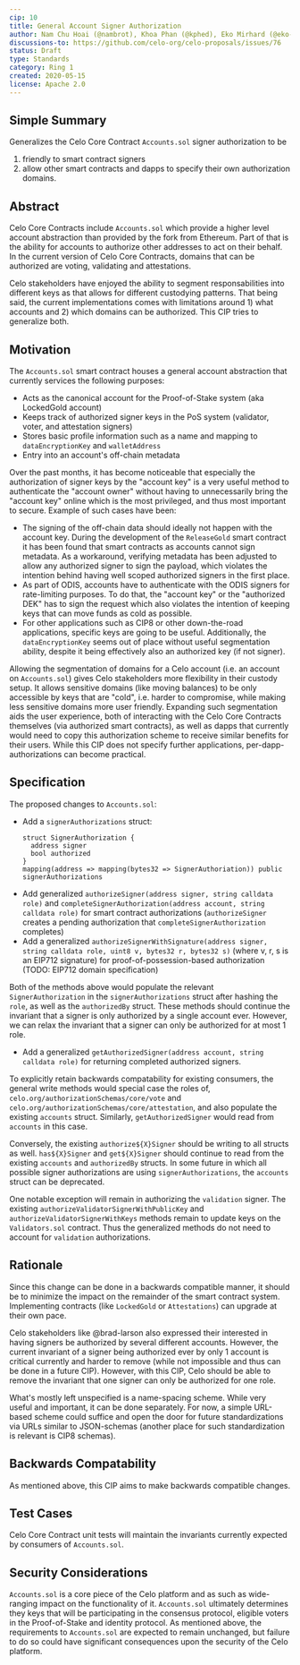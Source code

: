 ```yaml
---
cip: 10
title: General Account Signer Authorization
author: Nam Chu Hoai (@nambrot), Khoa Phan (@kphed), Eko Mirhard (@eko-mirhard)
discussions-to: https://github.com/celo-org/celo-proposals/issues/76
status: Draft
type: Standards
category: Ring 1
created: 2020-05-15
license: Apache 2.0
---
```


## Simple Summary

Generalizes the Celo Core Contract `Accounts.sol` signer authorization to be
1. friendly to smart contract signers
2. allow other smart contracts and dapps to specify their own authorization domains.

## Abstract

Celo Core Contracts include `Accounts.sol` which provide a higher level account abstraction than provided by the fork from Ethereum. Part of that is the ability for accounts to authorize other addresses to act on their behalf. In the current version of Celo Core Contracts, domains that can be authorized are voting, validating and attestations.

Celo stakeholders have enjoyed the ability to segment responsabilities into different keys as that allows for different custodying patterns. That being said, the current implementations comes with limitations around 1) what accounts and 2) which domains can be authorized. This CIP tries to generalize both.

## Motivation

The `Accounts.sol` smart contract houses a general account abstraction that currently services the following purposes:
- Acts as the canonical account for the Proof-of-Stake system (aka LockedGold account)
- Keeps track of authorized signer keys in the PoS system (validator, voter, and attestation signers)
- Stores basic profile information such as a name and mapping to `dataEncryptionKey` and `walletAddress`
- Entry into an account's off-chain metadata

Over the past months, it has become noticeable that especially the authorization of signer keys by the "account key" is a very useful method to authenticate the "account owner" without having to unnecessarily bring the "account key" online which is the most privileged, and thus most important to secure. Example of such cases have been:

- The signing of the off-chain data should ideally not happen with the account key. During the development of the `ReleaseGold` smart contract it has been found that smart contracts as accounts cannot sign metadata. As a workaround, verifying metadata has been adjusted to allow any authorized signer to sign the payload, which violates the intention behind having well scoped authorized signers in the first place.
- As part of ODIS, accounts have to authenticate with the ODIS signers for rate-limiting purposes. To do that, the "account key" or the "authorized DEK" has to sign the request which also violates the intention of keeping keys that can move funds as cold as possible.
- For other applications such as CIP8 or other down-the-road applications, specific keys are going to be useful. Additionally, the `dataEncryptionKey` seems out of place without useful segmentation ability, despite it being effectively also an authorized key (if not signer).

Allowing the segmentation of domains for a Celo account (i.e. an account on `Accounts.sol`) gives Celo stakeholders more flexibility in their custody setup. It allows sensitive domains (like moving balances) to be only accessible by keys that are "cold", i.e. harder to compromise, while making less sensitive domains more user friendly. Expanding such segmentation aids the user experience, both of interacting with the Celo Core Contracts themselves (via authorized smart contracts), as well as dapps that currently would need to copy this authorization scheme to receive similar benefits for their users. While this CIP does not specify further applications, per-dapp-authorizations can become practical.

## Specification

The proposed changes to `Accounts.sol`:

- Add a `signerAuthorizations` struct:
    ```
    struct SignerAuthorization {
      address signer
      bool authorized
    }
    mapping(address => mapping(bytes32 => SignerAuthoriation)) public signerAuthorizations
    ```
- Add generalized `authorizeSigner(address signer, string calldata role)` and `completeSignerAuthorization(address account, string calldata role)` for smart contract authorizations (`authorizeSigner` creates a pending authorization that `completeSignerAuthorization` completes)
- Add a generalized `authorizeSignerWithSignature(address signer, string calldata role, uint8 v, bytes32 r, bytes32 s)` (where v, r, s is an EIP712 signature) for proof-of-possession-based authorization (TODO: EIP712 domain specification)

Both of the methods above would populate the relevant `SignerAuthorization` in the `signerAuthorizations` struct after hashing the `role`, as well as the `authorizedBy` struct. These methods should continue the invariant that a signer is only authorized by a single account ever. However, we can relax the invariant that a signer can only be authorized for at most 1 role.

- Add a generalized `getAuthorizedSigner(address account, string calldata role)` for returning completed authorized signers.

To explicitly retain backwards compatability for existing consumers, the general write methods would special case the roles of, `celo.org/authorizationSchemas/core/vote` and `celo.org/authorizationSchemas/core/attestation`, and also populate the existing `accounts` struct. Similarly, `getAuthorizedSigner` would read from `accounts` in this case.

Conversely, the existing `authorize${X}Signer` should be writing to all structs as well. `has${X}Signer` and `get${X}Signer` should continue to read from the existing `accounts` and `authorizedBy` structs. In some future in which all possible signer authorizations are using `signerAuthorizations`, the `accounts` struct can be deprecated.

One notable exception will remain in authorizing the `validation` signer. The existing `authorizeValidatorSignerWithPublicKey` and `authorizeValidatorSignerWithKeys` methods remain to update keys on the `Validators.sol` contract. Thus the generalized methods do not need to account for `validation` authorizations.

## Rationale

Since this change can be done in a backwards compatible manner, it should be to minimize the impact on the remainder of the smart contract system. Implementing contracts (like `LockedGold` or `Attestations`) can upgrade at their own pace.

Celo stakeholders like @brad-larson also expressed their interested in having signers be authorized by several different accounts. However, the current invariant of a signer being authorized ever by only 1 account is critical currently and harder to remove (while not impossible and thus can be done in a future CIP). However, with this CIP, Celo should be able to remove the invariant that one signer can only be authorized for one role.

What's mostly left unspecified is a name-spacing scheme. While very useful and important, it can be done separately. For now, a simple URL-based scheme could suffice and open the door for future standardizations via URLs similar to JSON-schemas (another place for such standardization is relevant is CIP8 schemas).

## Backwards Compatability

As mentioned above, this CIP aims to make backwards compatible changes.

## Test Cases

Celo Core Contract unit tests will maintain the invariants currently expected by consumers of `Accounts.sol`.

## Security Considerations

`Accounts.sol` is a core piece of the Celo platform and as such as wide-ranging impact on the functionality of it. `Accounts.sol` ultimately determines they keys that will be participating in the consensus protocol, eligible voters in the Proof-of-Stake and identity protocol. As mentioned above, the requirements to `Accounts.sol` are expected to remain unchanged, but failure to do so could have significant consequences upon the security of the Celo platform.
